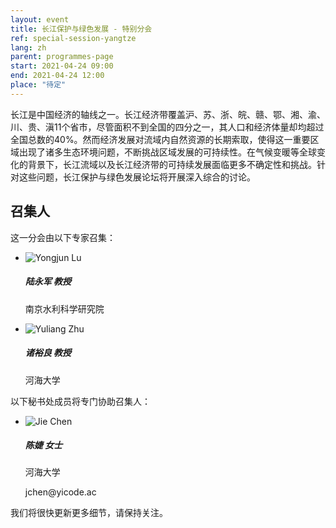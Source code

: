 ```yaml
---
layout: event
title: 长江保护与绿色发展 - 特别分会
ref: special-session-yangtze
lang: zh
parent: programmes-page
start: 2021-04-24 09:00
end: 2021-04-24 12:00
place: "待定"
---
```

长江是中国经济的轴线之一。长江经济带覆盖沪、苏、浙、皖、赣、鄂、湘、渝、川、贵、滇11个省市，尽管面积不到全国的四分之一，其人口和经济体量却均超过全国总数的40%。然而经济发展对流域内自然资源的长期索取，使得这一重要区域出现了诸多生态环境问题，不断挑战区域发展的可持续性。在气候变暖等全球变化的背景下，长江流域以及长江经济带的可持续发展面临更多不确定性和挑战。针对这些问题，长江保护与绿色发展论坛将开展深入综合的讨论。

## 召集人

这一分会由以下专家召集：

<ul class="people-list p-0">
  <li class="media my-2">
    <img src="https://cdn.jsdelivr.net/gh/estds/estds2020/assets/img/avatars/avatar-yongjun-lu.jpg" class="people-avatar rounded-circle mr-3" alt="Yongjun Lu">
    <div class="media-body">
      <h5 class="mt-0"><strong>陆永军</strong> 教授</h5>
      <p class="text-secondary">南京水利科学研究院</p>
    </div>
  </li>
  <li class="media my-2">
    <img src="https://cdn.jsdelivr.net/gh/estds/estds2020/assets/img/avatars/avatar-yu-liang-zhu.jpg" class="people-avatar rounded-circle mr-3" alt="Yuliang Zhu">
    <div class="media-body">
      <h5 class="mt-0"><b>诸裕良</b> 教授</h5>
      <p class="text-secondary">河海大学</p>
    </div>
  </li>
</ul>

以下秘书处成员将专门协助召集人：

<ul class="people-list p-0">
  <li class="media my-2">
    <img src="https://cdn.jsdelivr.net/gh/estds/estds2020/assets/img/avatars/avatar-jie-chen.jpg" class="people-avatar rounded-circle mr-3" alt="Jie Chen">
    <div class="media-body">
      <h5 class="mt-0"><strong>陈婕</strong> 女士</h5>
      <p class="text-secondary mb-0">河海大学</p>
      <p class="text-info"><i class="fas fa-envelope fa-fw mr-1"></i>jchen@yicode.ac</p>
    </div>
  </li>
</ul>

我们将很快更新更多细节，请保持关注。
